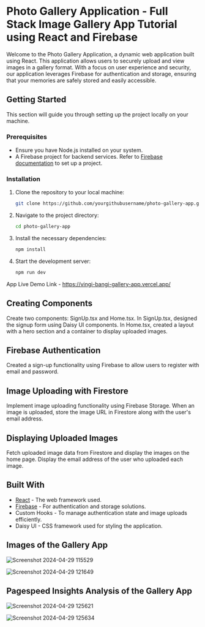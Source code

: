 # Photo Gallery Application - Full Stack Image Gallery App Tutorial using React and Firebase

Welcome to the Photo Gallery Application, a dynamic web application built using React. This application allows users to securely upload and view images in a gallery format. With a focus on user experience and security, our application leverages Firebase for authentication and storage, ensuring that your memories are safely stored and easily accessible.

## Getting Started

This section will guide you through setting up the project locally on your machine.

### Prerequisites

- Ensure you have Node.js installed on your system.
- A Firebase project for backend services. Refer to [Firebase documentation](https://firebase.google.com/docs/web/setup) to set up a project.

### Installation

1. Clone the repository to your local machine:
   ```bash
   git clone https://github.com/yourgithubusername/photo-gallery-app.git
   ```

2. Navigate to the project directory:
   ```bash
   cd photo-gallery-app
   ```

3. Install the necessary dependencies:
   ```bash
   npm install
   ```


4. Start the development server:
   ```bash
   npm run dev
   ```

App Live Demo Link - https://vingi-bangi-gallery-app.vercel.app/ 


## Creating Components

Create two components: SignUp.tsx and Home.tsx.
In SignUp.tsx, designed the signup form using Daisy UI components.
In Home.tsx, created a layout with a hero section and a container to display uploaded images.

## Firebase Authentication

Created a sign-up functionality using Firebase to allow users to register with email and password.

## Image Uploading with Firestore

Implement image uploading functionality using Firebase Storage.
When an image is uploaded, store the image URL in Firestore along with the user's email address.

## Displaying Uploaded Images

Fetch uploaded image data from Firestore and display the images on the home page.
Display the email address of the user who uploaded each image.

## Built With

- [React](https://reactjs.org/) - The web framework used.
- [Firebase](https://firebase.google.com/) - For authentication and storage solutions.
- Custom Hooks - To manage authentication state and image uploads efficiently.
- Daisy UI - CSS framework used for styling the application.

## Images of the Gallery  App

![Screenshot 2024-04-29 115529](https://github.com/KDvs123/Gallery-App/assets/119438971/6342efd8-bc7d-4807-b936-c84930867107)

![Screenshot 2024-04-29 121649](https://github.com/KDvs123/Gallery-App/assets/119438971/47e36560-78b1-4ac8-800b-f0e1fcafffc4)

## Pagespeed Insights Analysis of the Gallery App

![Screenshot 2024-04-29 125621](https://github.com/KDvs123/Gallery-App/assets/119438971/fbbfd141-508d-429f-865c-75e652d89567)

![Screenshot 2024-04-29 125634](https://github.com/KDvs123/Gallery-App/assets/119438971/e5d903eb-c800-4981-a129-b194d55593b3)





  
